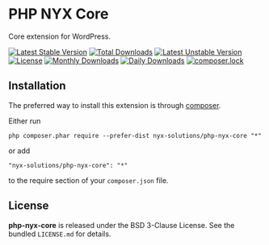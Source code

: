 PHP NYX Core
==============================

Core extension for WordPress.

[![Latest Stable Version](https://poser.pugx.org/nyx-solutions/php-nyx-core/v/stable)](https://packagist.org/packages/nyx-solutions/php-nyx-core)
[![Total Downloads](https://poser.pugx.org/nyx-solutions/php-nyx-core/downloads)](https://packagist.org/packages/nyx-solutions/php-nyx-core)
[![Latest Unstable Version](https://poser.pugx.org/nyx-solutions/php-nyx-core/v/unstable)](https://packagist.org/packages/nyx-solutions/php-nyx-core)
[![License](https://poser.pugx.org/nyx-solutions/php-nyx-core/license)](https://packagist.org/packages/nyx-solutions/php-nyx-core)
[![Monthly Downloads](https://poser.pugx.org/nyx-solutions/php-nyx-core/d/monthly)](https://packagist.org/packages/nyx-solutions/php-nyx-core)
[![Daily Downloads](https://poser.pugx.org/nyx-solutions/php-nyx-core/d/daily)](https://packagist.org/packages/nyx-solutions/php-nyx-core)
[![composer.lock](https://poser.pugx.org/nyx-solutions/php-nyx-core/composerlock)](https://packagist.org/packages/nyx-solutions/php-nyx-core)

## Installation

The preferred way to install this extension is through [composer](http://getcomposer.org/download/).

Either run

```
php composer.phar require --prefer-dist nyx-solutions/php-nyx-core "*"
```

or add

```
"nyx-solutions/php-nyx-core": "*"
```

to the require section of your `composer.json` file.

## License

**php-nyx-core** is released under the BSD 3-Clause License. See the bundled `LICENSE.md` for details.
